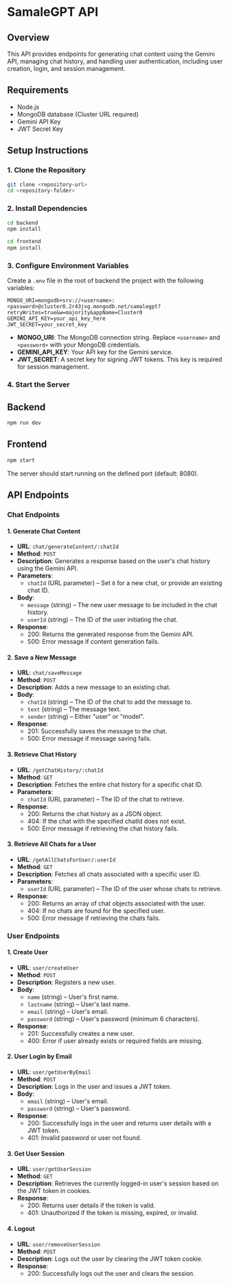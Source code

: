 # SamaleGPT API

## Overview

This API provides endpoints for generating chat content using the Gemini API, managing chat history, and handling user authentication, including user creation, login, and session management.

## Requirements

- Node.js
- MongoDB database (Cluster URL required)
- Gemini API Key
- JWT Secret Key

## Setup Instructions

### 1. Clone the Repository

```bash
git clone <repository-url>
cd <repository-folder>
```

### 2. Install Dependencies

```bash
cd backend
npm install
```

```bash
cd frontend
npm install
```

### 3. Configure Environment Variables

Create a `.env` file in the root of backend the project with the following variables:

```plaintext
MONGO_URI=mongodb+srv://<username>:<password>@cluster0.2r43jvg.mongodb.net/samalegpt?retryWrites=true&w=majority&appName=Cluster0
GEMINI_API_KEY=your_api_key_here
JWT_SECRET=your_secret_key
```

- **MONGO_URI**: The MongoDB connection string. Replace `<username>` and `<password>` with your MongoDB credentials.
- **GEMINI_API_KEY**: Your API key for the Gemini service.
- **JWT_SECRET**: A secret key for signing JWT tokens. This key is required for session management.

### 4. Start the Server

## Backend 

```bash
npm run dev
```

## Frontend

```bash
npm start
```

The server should start running on the defined port (default: 8080).

## API Endpoints

### Chat Endpoints

#### 1. Generate Chat Content

- **URL**: `chat/generateContent/:chatId`
- **Method**: `POST`
- **Description**: Generates a response based on the user's chat history using the Gemini API.
- **Parameters**:
  - `chatId` (URL parameter) – Set `0` for a new chat, or provide an existing chat ID.
- **Body**:
  - `message` (string) – The new user message to be included in the chat history.
  - `userId` (string) – The ID of the user initiating the chat.
- **Response**:
  - 200: Returns the generated response from the Gemini API.
  - 500: Error message if content generation fails.

#### 2. Save a New Message

- **URL**: `chat/saveMessage`
- **Method**: `POST`
- **Description**: Adds a new message to an existing chat.
- **Body**:
  - `chatId` (string) – The ID of the chat to add the message to.
  - `text` (string) – The message text.
  - `sender` (string) – Either "user" or "model".
- **Response**:
  - 201: Successfully saves the message to the chat.
  - 500: Error message if message saving fails.

#### 3. Retrieve Chat History
- **URL**: `/getChatHistory/:chatId`
- **Method**: `GET`
- **Description**: Fetches the entire chat history for a specific chat ID.
- **Parameters**:
  - `chatId` (URL parameter) – The ID of the chat to retrieve.
- **Response**:
  - 200: Returns the chat history as a JSON object.
  - 404: If the chat with the specified chatId does not exist.
  - 500: Error message if retrieving the chat history fails.

#### 3. Retrieve All Chats for a User
- **URL**: `/getAllChatsForUser/:userId`
- **Method**: `GET`
- **Description**: Fetches all chats associated with a specific user ID.
- **Parameters**:
  - `userId` (URL parameter) – The ID of the user whose chats to retrieve.
- **Response**:
  - 200: Returns an array of chat objects associated with the user.
  - 404: If no chats are found for the specified user.
  - 500: Error message if retrieving the chats fails.

### User Endpoints

#### 1. Create User

- **URL**: `user/createUser`
- **Method**: `POST`
- **Description**: Registers a new user.
- **Body**:
  - `name` (string) – User's first name.
  - `lastname` (string) – User's last name.
  - `email` (string) – User's email.
  - `password` (string) – User's password (minimum 6 characters).
- **Response**:
  - 201: Successfully creates a new user.
  - 400: Error if user already exists or required fields are missing.

#### 2. User Login by Email

- **URL**: `user/getUserByEmail`
- **Method**: `POST`
- **Description**: Logs in the user and issues a JWT token.
- **Body**:
  - `email` (string) – User's email.
  - `password` (string) – User's password.
- **Response**:
  - 200: Successfully logs in the user and returns user details with a JWT token.
  - 401: Invalid password or user not found.

#### 3. Get User Session

- **URL**: `user/getUserSession`
- **Method**: `GET`
- **Description**: Retrieves the currently logged-in user's session based on the JWT token in cookies.
- **Response**:
  - 200: Returns user details if the token is valid.
  - 401: Unauthorized if the token is missing, expired, or invalid.

#### 4. Logout

- **URL**: `user/removeUserSession`
- **Method**: `POST`
- **Description**: Logs out the user by clearing the JWT token cookie.
- **Response**:
  - 200: Successfully logs out the user and clears the session.
